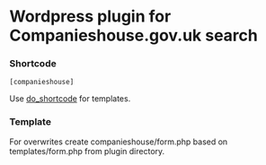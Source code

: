 # Wordpress plugin for Companieshouse.gov.uk search

### Shortcode

```[companieshouse]```

Use [do_shortcode](https://developer.wordpress.org/reference/functions/do_shortcode/) for templates.

### Template

For overwrites create companieshouse/form.php based on templates/form.php from plugin directory.